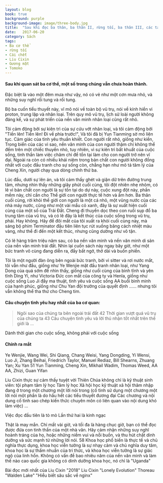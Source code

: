 ```yaml
---
layout: blog
book: true
background: purple
background-image: image/three-body.jpg
title:  "Sau khi đọc ba thân, ba thân II, rừng tối, ba thân III, các tác phẩm hoàn chỉnh của sự sống đời đời của cái chết, một số suy nghĩ và suy nghĩ"
date:   2017-06-20
category: Sách
tags:
- Ba cơ thể 
- rừng tối
- Cái chết
- Liu Cixin
- Gương mặt  
- Tomoko
---
```

 
  
#### Sau khi quan sát ba cơ thể, một số trong chúng vẫn chưa hoàn thành.
 
  Đặc biệt là vào một đêm mưa như vậy, nó có vẻ như một cơn mưa nhỏ, và những suy nghĩ rối tung và rối tung.


Bộ ba cuốn tiểu thuyết này, vĩ mô nói về toàn bộ vũ trụ, nói về kính hiển vi proton, trung lập và nhân loại. Trên quy mô vũ trụ, lịch sử loài người không đáng kể, và sự phát triển của nền văn minh nhân loại cũng rất nhỏ.
 
Tôi cảm động bởi sự kiên trì của sự cứu vớt nhân loại, và tôi cảm động bởi "Tiến lên! Tiến lên! Đi về phía trước!", Và tôi đã bị Yun Tianming sờ mó liên tục. Cảm giác của tình yêu thuần khiết. Con người rất nhỏ, giống như kiến, Trong biển của các vì sao, nền văn minh của con người thậm chí không thể đếm trên một chiếc thuyền nhỏ, tuy nhiên, vì sự kiên trì bất khuất của cuộc sống, tinh thần làm việc chăm chỉ để tồn tại làm cho con người trở nên vĩ đại. Ngoài ra còn có nhiều khái niệm trong bản chất con người không đồng nhất với cuộc đấu tranh cho sự sống còn, chẳng hạn như mô tả tâm lý của Cheng Xin, người chạy qua dòng chính thứ ba.


 
Lúc đầu, dưới sự lên án, và tôi cảm thấy ghét và giận dữ trên đường trung tâm, nhưng nhìn thấy những giây phút cuối cùng, tôi đột nhiên nhẹ nhõm, có lẽ vì bản chất con người là sự tồn tại do dự này, cuộc xung đột này, phần mềm này, chỉ cần cho Thế giới con người thực tế hơn và ấm hơn. Ba thân cuối cùng, rời khỏi thế giới con người là một cá nhỏ, một vũng nước của các nhà máy nước, cũng như một vài mẩu cỏ xanh, đây là sự xuất hiện cuối cùng của một số của Trái Đất. Cheng đi thuyền dọc theo con ruồi sụp đổ ba trung tâm của vũ trụ, và có lẽ đây là kết thúc của cuộc sống trong vũ trụ, phải. Hay không. Hãy để đôi mắt của tôi xuất ra khỏi cuối cùng này, mà sáng bộ phim Terminator đầu tiên liên tục rút xuống băng cách nhiệt màu vàng, như thể đi đến một kết thúc, nhưng cũng dường như vô tận.


 Có lẽ hàng trăm triệu năm sau, có ba nền văn minh và nền văn minh di sản của nền văn minh trái đất. Nhìn lại cuốn sách này ngay bây giờ, như một bức tranh vô cùng đang diễn ra, đầy bất ngờ, thở dài và buồn phiền.
 
  
  Tôi là một người đàn ông bên ngoài bức tranh, bởi vì sitter và rơi nước mắt, tôi vẫn như đầu, giống như Ye Wenjie mặt đấu tranh nhân loại, như Yang Dong của quá sớm để nhìn thấy, giống như cuối cùng của bình tĩnh và yên tĩnh Ding Yi, như Victoria Đức con mắt của công ty và Henla, giống như cuộc sống Luo Ji đầy ma thuật, tình yêu và cuộc sống AA buổi bình minh của hạnh phúc, giống như Chu Yan đội trưởng của quyết định ...... nhưng tôi vẫn không thể tha thứ cho Cheng tim.

#### Câu chuyện tình yêu hay nhất của ba cơ quan: 
 

>Ngôi sao của chúng ta bên ngoài trái đất 42 Thời gian vượt quá vũ trụ của chúng ta 43 Câu chuyện tình yêu và lời thú nhận tốt nhất trên thế giới là ...


Dành thời gian cho cuộc sống, không phải với cuộc sống


#### Chính ra mắt
 

Ye Wenjie, Wang Wei, Shi Qiang, Chang Weisi, Yang Dongding, Yi Wensi, Luo Ji, Zhang Beihai, Friedrich Taylor, Manuel Rediaz, Bill Shearns, Zhuang Yan; Xu Yan 51 Yun Tianming, Cheng Xin, Mikhail Wadim, Thomas Weed, AA AA, Zhizi, Guan Yifan

Liu Cixin thực sự cảm thấy tuyệt vời Thiên Chúa không chỉ là kỹ thuật sinh viên: tội phạm tâm lý học Tâm lý học Xã hội học kỹ thuật xã hội thâm nhập đang ở trong một chương một lời nói trong (cố tình sử dụng một chương một lời nói một phần là do hầu hết các tiểu thuyết đương đại Các chương và nội dung cố tình sao chép kiến ​​thức chuyên môn có liên quan vào nội dung khó làm việc)
...

Việc đọc đầu tiên là tò mò
Lần thứ hai là kinh ngạc

Thật là may mắn. Chỉ mất vài giờ, và tối đa là hàng chục giờ, bạn có thể đọc được đứa con tinh thần của một nhà văn. Hãy cảm nhận những suy nghĩ hoành tráng của họ, hoặc những niềm vui và nỗi buồn, và thu hút chất dinh dưỡng và sức mạnh từ những lời nói. 58 Khoa học phổ biến là thực tế và chủ nghĩa thực dụng, khoa học viễn tưởng là sự nhạy cảm và chủ nghĩa duy tâm, khoa học là sự thấm nhuần của tri thức, và khoa học viễn tưởng là sự giác ngộ của linh hồn. Không có vấn đề bao nhiêu năm của nền văn minh và làm thế nào cao quốc gia không có dinh dưỡng khoa học, nó chỉ là "Uganda"


Bài đọc mới nhất của Liu Cixin "2018" Liu Cixin "Lonely Evolution" Thoreau "Walden Lake" "Hiểu biết sâu sắc về nginx" 
